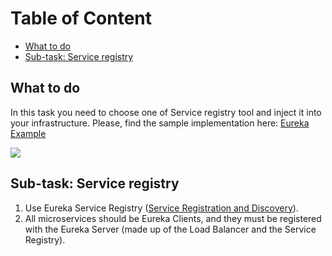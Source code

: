 # Table of Content

- [What to do](#what-to-do)
- [Sub-task: Service registry](#sub-task-service-registry)

## What to do

In this task you need to choose one of Service registry tool and inject it into your infrastructure.
Please, find the sample implementation here: [Eureka Example](Readme_Assets/task.png)

![](images/task.png)

## Sub-task: Service registry

1) Use Eureka Service Registry ([Service Registration and Discovery](https://spring.io/guides/gs/service-registration-and-discovery/)).
2) All microservices should be Eureka Clients, and they must be registered with the Eureka Server (made up of the Load Balancer and the Service Registry).
